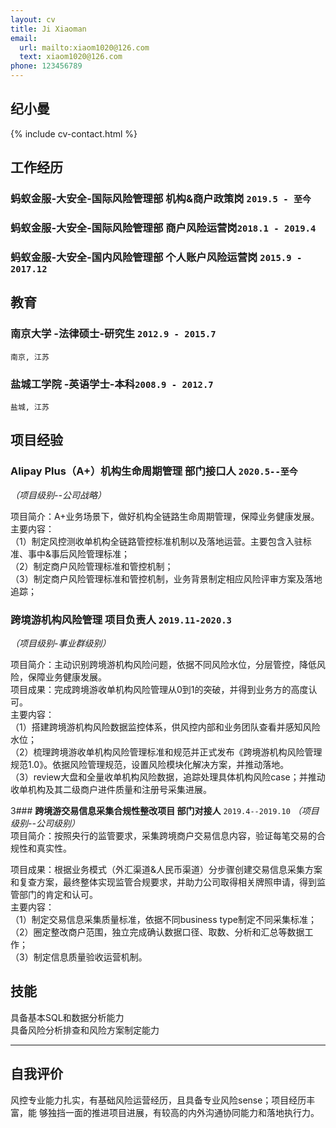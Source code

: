 ```yaml
---
layout: cv
title: Ji Xiaoman
email:
  url: mailto:xiaom1020@126.com
  text: xiaom1020@126.com
phone: 123456789
---
```


## **纪小曼**

<!--
include contact information from the front matter
Supported arguments:
    - homepage: url, text
    - phone
    - email
-->

{% include cv-contact.html %}

## 工作经历

### **蚂蚁金服-大安全-国际风险管理部** 机构&商户政策岗 `2019.5 - 至今`

### **蚂蚁金服-大安全-国际风险管理部** 商户风险运营岗`2018.1 - 2019.4`

### **蚂蚁金服-大安全-国内风险管理部** 个人账户风险运营岗 `2015.9 - 2017.12`

## 教育

### **南京大学** -法律硕士-研究生 `2012.9 - 2015.7`

```
南京, 江苏
```

### **盐城工学院** -英语学士-本科`2008.9 - 2012.7`

```
盐城, 江苏
```

## 项目经验

### **Alipay Plus（A+）机构生命周期管理  部门接口人**  `2020.5--至今`
_（项目级别--公司战略）_<br/>

项目简介：A+业务场景下，做好机构全链路生命周期管理，保障业务健康发展。<br/>
主要内容：<br/>
（1）制定风控测收单机构全链路管控标准机制以及落地运营。主要包含入驻标准、事中&事后风险管理标准；<br/>
（2）制定商户风险管理标准和管控机制；<br/>
（3）制定商户风险管理标准和管控机制，业务背景制定相应风险评审方案及落地追踪；<br/>

### **跨境游机构风险管理  项目负责人** `2019.11-2020.3`
_（项目级别-事业群级别）_<br/>

项目简介：主动识别跨境游机构风险问题，依据不同风险水位，分层管控，降低风险，保障业务健康发展。<br/>
项目成果：完成跨境游收单机构风险管理从0到1的突破，并得到业务方的高度认可。<br/>
主要内容：<br/>
（1）搭建跨境游机构风险数据监控体系，供风控内部和业务团队查看并感知风险水位；<br/>
（2）梳理跨境游收单机构风险管理标准和规范并正式发布《跨境游机构风险管理规范1.0》。依据风险管理规范，设置风险模块化解决方案，并推动落地。<br/>
（3）review大盘和全量收单机构风险数据，追踪处理具体机构风险case；并推动收单机构及其二级商户进件质量和注册号采集进展。<br/>

3### **跨境游交易信息采集合规性整改项目  部门对接人** `2019.4--2019.10`
_（项目级别--公司级别）_<br/>
项目简介：按照央行的监管要求，采集跨境商户交易信息内容，验证每笔交易的合规性和真实性。<br/>

项目成果：根据业务模式（外汇渠道&人民币渠道）分步骤创建交易信息采集方案和复查方案，最终整体实现监管合规要求，并助力公司取得相关牌照申请，得到监管部门的肯定和认可。<br/>
主要内容：<br/>
（1）制定交易信息采集质量标准，依据不同business type制定不同采集标准；<br/>
（2）圈定整改商户范围，独立完成确认数据口径、取数、分析和汇总等数据工作；<br/>
（3）制定信息质量验收运营机制。<br/>

## 技能

具备基本SQL和数据分析能力<br/>
具备风险分析排查和风险方案制定能力<br/>

---

## 自我评价

风控专业能力扎实，有基础风险运营经历，且具备专业风险sense；项目经历丰富，能
够独挡一面的推进项目进展，有较高的内外沟通协同能力和落地执行力。<br/>
